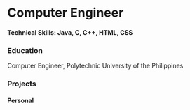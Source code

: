 # Computer Engineer

#### Technical Skills: Java, C, C++, HTML, CSS

### Education
Computer Engineer, Polytechnic University of the Philippines

### Projects
#### Personal
